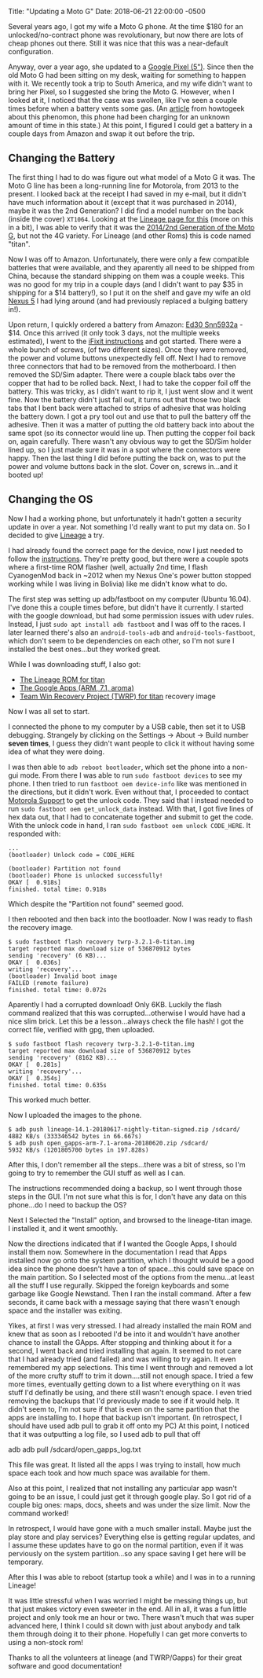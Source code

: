 Title:  "Updating a Moto G"
Date:   2018-06-21 22:00:00 -0500

Several years ago, I got my wife a Moto G phone. At the time $180 for an unlocked/no-contract phone was revolutionary, but now there are lots of cheap phones out there. Still it was nice that this was a near-default configuration.

Anyway, over a year ago, she updated to a [Google Pixel (5")](https://www.gsmarena.com/google_pixel-8346.php). Since then the old Moto G had been sitting on my desk, waiting for something to happen with it. We recently took a trip to South America, and my wife didn't want to bring her Pixel, so I suggested she bring the Moto G. However, when I looked at it, I noticed that the case was swollen, like I've seen a couple times before when a battery vents some gas. (An [article](https://www.howtogeek.com/244846/what-to-do-when-your-phone-or-laptop-has-a-swollen-battery/) from howtogeek about this phenomon, this phone had been charging for an unknown amount of time in this state.) At this point, I figured I could get a battery in a couple days from Amazon and swap it out before the trip.

Changing the Battery
--------------------

The first thing I had to do was figure out what model of a Moto G it was. The Moto G line has been a long-running line for Motorola, from 2013 to the present. I looked back at the receipt I had saved in my e-mail, but it didn't have much information about it (except that it was purchased in 2014), maybe it was the 2nd Generation? I did find a model number on the back (inside the cover) `XT1064`. Looking at the [Lineage page for this](https://wiki.lineageos.org/devices/titan) (more on this in a bit), I was able to verify that it was the [2014/2nd Generation of the Moto G](https://www.gsmarena.com/motorola_moto_g_%282nd_gen%29-6647.php), but not the 4G variety. For Lineage (and other Roms) this is code named "titan".

Now I was off to Amazon. Unfortunately, there were only a few compatible batteries that were available, and they aparently all need to be shipped from China, because the standard shipping on them was a couple weeks. This was no good for my trip in a couple days (and I didn't want to pay $35 in shipping for a $14 battery!), so I put it on the shelf and gave my wife an old [Nexus 5](https://www.gsmarena.com/lg_nexus_5-5705.php) I had lying around (and had previously replaced a bulging battery in!). 

Upon return, I quickly ordered a battery from Amazon: [Ed30 Snn5932a](https://www.amazon.com/gp/product/B010NBTG6O/ref=oh_aui_detailpage_o02_s00?ie=UTF8&psc=1) - $14. Once this arrived (it only took 3 days, not the multiple weeks estimated), I went to the [iFixit instructions](https://www.ifixit.com/Guide/Motorola+Moto+G+2nd+Generation+Battery+Replacement/52246) and got started. There were a whole bunch of screws, (of two different sizes). Once they were removed, the power and volume buttons unexpectedly fell off. Next I had to remove three connectors that had to be removed from the motherboard. I then removed the SD/Sim adapter. There were a couple black tabs over the copper that had to be rolled back. Next, I had to take the copper foil off the battery. This was tricky, as I didn't want to rip it, I just went slow and it went fine. Now the battery didn't just fall out, it turns out that those two black tabs that I bent back were attached to strips of adhesive that was holding the battery down. I got a pry tool out and use that to pull the battery off the adhesive. Then it was a matter of putting the old battery back into about the same spot (so its connector would line up. Then putting the copper foil back on, again carefully. There wasn't any obvious way to get the SD/Sim holder lined up, so I just made sure it was in a spot where the connectors were happy. Then the last thing I did before putting the back on, was to put the power and volume buttons back in the slot. Cover on, screws in...and it booted up!

Changing the OS
---------------

Now I had a working phone, but unfortunately it hadn't gotten a security update in over a year. Not something I'd really want to put my data on. So I decided to give [Lineage](https://lineageos.org/) a try. 

I had already found the correct page for the device, now I just needed to follow the [instructions](https://wiki.lineageos.org/devices/titan/install). They're pretty good, but there were a couple spots where a first-time ROM flasher (well, actually 2nd time, I flash CyanogenMod back in ~2012 when my Nexus One's power button stopped working while I was living in Bolivia) like me didn't know what to do.

The first step was setting up adb/fastboot on my computer (Ubuntu 16.04). I've done this a couple times before, but didn't have it currently. I started with the google download, but had some permission issues with udev rules. Instead, I just `sudo apt install adb fastboot` and I was off to the races. I later learned there's also an `android-tools-adb` and `android-tools-fastboot`, which don't seem to be dependencies on each other, so I'm not sure I installed the best ones...but they worked great.

While I was downloading stuff, I also got:

*   [The Lineage ROM for titan](https://download.lineageos.org/titan)
*   [The Google Apps (ARM, 7.1, aroma)](https://opengapps.org/?api=7.1&variant=aroma)
*   [Team Win Recovery Project (TWRP) for titan](https://dl.twrp.me/titan/) recovery image

Now I was all set to start.

I connected the phone to my computer by a USB cable, then set it to USB debugging. Strangely by clicking on the Settings -> About -> Build number **seven times**, I guess they didn't want people to click it without having some idea of what they were doing.

I was then able to `adb reboot bootloader`, which set the phone into a non-gui mode. From there I was able to run `sudo fastboot devices` to see my phone. I then tried to run `fastboot oem device-info` like was mentioned in the directions, but it didn't work. Even without that, I proceeded to contact [Motorola Support](http://motorola-global-portal.custhelp.com/app/standalone/bootloader/unlock-your-device-a) to get the unlock code. They said that I instead needed to run `sudo fastboot oem get_unlock_data` instead. With that, I got five lines of hex data out, that I had to concatenate together and submit to get the code. With the unlock code in hand, I ran `sudo fastboot oem unlock CODE_HERE`. It responded with:

    ...
    (bootloader) Unlock code = CODE_HERE
    
    (bootloader) Partition not found
    (bootloader) Phone is unlocked successfully!
    OKAY [  0.918s]
    finished. total time: 0.918s

Which despite the "Partition not found" seemed good. 

I then rebooted and then back into the bootloader. Now I was ready to flash the recovery image.

    $ sudo fastboot flash recovery twrp-3.2.1-0-titan.img 
    target reported max download size of 536870912 bytes
    sending 'recovery' (6 KB)...
    OKAY [  0.036s]
    writing 'recovery'...
    (bootloader) Invalid boot image
    FAILED (remote failure)
    finished. total time: 0.072s

Aparently I had a corrupted download! Only 6KB. Luckily the flash command realized that this was corrupted...otherwise I would have had a nice slim brick. Let this be a lesson...always check the file hash! I got the correct file, verified with gpg, then uploaded.

    $ sudo fastboot flash recovery twrp-3.2.1-0-titan.img 
    target reported max download size of 536870912 bytes
    sending 'recovery' (8162 KB)...
    OKAY [  0.281s]
    writing 'recovery'...
    OKAY [  0.354s]
    finished. total time: 0.635s

This worked much better.

Now I uploaded the images to the phone.

    $ adb push lineage-14.1-20180617-nightly-titan-signed.zip /sdcard/
    4882 KB/s (333346542 bytes in 66.667s)
    $ adb push open_gapps-arm-7.1-aroma-20180620.zip /sdcard/
    5932 KB/s (1201805700 bytes in 197.828s)

After this, I don't remember all the steps...there was a bit of stress, so I'm going to try to remember the GUI stuff as well as I can.

The instructions recommended doing a backup, so I went through those steps in the GUI. I'm not sure what this is for, I don't have any data on this phone...do I need to backup the OS? 

Next I Selected the "Install" option, and browsed to the lineage-titan image. I installed it, and it went smoothly. 

Now the directions indicated that if I wanted the Google Apps, I should install them now. Somewhere in the documentation I read that Apps installed now go onto the system partition, which I thought would be a good idea since the phone doesn't have a ton of space...this could save space on the main partition. So I selected most of the options from the menu...at least all the stuff I use regurally. Skipped the foreign keyboards and some garbage like Google Newstand. Then I ran the install command. After a few seconds, it came back with a message saying that there wasn't enough space and the installer was exiting.

Yikes, at first I was very stressed. I had already installed the main ROM and knew that as soon as I rebooted I'd be into it and wouldn't have another chance to install the GApps. After stopping and thinking about it for a second, I went back and tried installing that again. It seemed to not care that I had already tried (and failed) and was willing to try again. It even remembered my app selections. This time I went through and removed a lot of the more crufty stuff to trim it down....still not enough space. I tried a few more times, eventually getting down to a list where everything on it was stuff I'd definatly be using, and there still wasn't enough space. I even tried removing the backups that I'd previously made to see if it would help. It didn't seem to, I'm not sure if that is even on the same partition that the apps are installing to. I hope that backup isn't important. (In retrospect, I should have used adb pull to grab it off onto my PC) At this point, I noticed that it was outputting a log file, so I used adb to pull that off

   adb adb pull /sdcard/open_gapps_log.txt

This file was great. It listed all the apps I was trying to install, how much space each took and how much space was available for them. 

Also at this point, I realized that not installing any particular app wasn't going to be an issue, I could just get it through google play. So I got rid of a couple big ones: maps, docs, sheets and was under the size limit. Now the command worked! 

In retrospect, I would have gone with a much smaller install. Maybe just the play store and play services? Everything else is getting regular updates, and I assume these updates have to go on the normal partition, even if it was perviously on the system partition...so any space saving I get here will be temporary. 

After this I was able to reboot (startup took a while) and I was in to a running Lineage!

It was little stressful when I was worried I might be messing things up, but that just makes victory even sweeter in the end. All in all, it was a fun little project and only took me an hour or two. There wasn't much that was super advanced here, I think I could sit down with just about anybody and talk them through doing it to their phone. Hopefully I can get more converts to using a non-stock rom!

Thanks to all the volunteers at lineage (and TWRP/Gapps) for their great software and good documentation!
